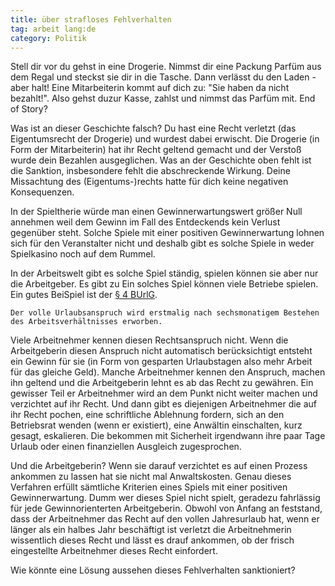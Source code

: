 ```yaml
---
title: über strafloses Fehlverhalten
tag: arbeit lang:de
category: Politik
---
```


Stell dir vor du gehst in eine Drogerie. Nimmst dir eine Packung Parfüm aus dem Regal und steckst sie dir in die Tasche. Dann verlässt du den Laden - aber halt! Eine Mitarbeiterin kommt auf dich zu: "Sie haben da nicht bezahlt!". Also gehst duzur Kasse, zahlst und nimmst das Parfüm mit. End of Story?

Was ist an dieser Geschichte falsch? Du hast eine Recht verletzt (das Eigentumsrecht der Drogerie) und wurdest dabei erwischt. Die Drogerie (in Form der Mitarbeiterin) hat ihr Recht geltend gemacht und der Verstoß wurde dein Bezahlen ausgeglichen. Was an der Geschichte oben fehlt ist die Sanktion, insbesondere fehlt die abschreckende Wirkung. Deine Missachtung des (Eigentums-)rechts hatte für dich keine negativen Konsequenzen.

In der Spieltherie würde man einen Gewinnerwartungswert größer Null annehmen weil dem Gewinn im Fall des Entdeckends kein Verlust gegenüber steht. Solche Spiele mit einer positiven Gewinnerwartung lohnen sich für den Veranstalter nicht und deshalb gibt es solche Spiele in weder Spielkasino noch auf dem Rummel.

In der Arbeitswelt gibt es solche Spiel ständig, spielen können sie aber nur die Arbeitgeber. Es gibt zu
Ein solches Spiel können viele Betriebe spielen. Ein gutes BeiSpiel ist der [§ 4 BUrlG](https://dejure.org/gesetze/BUrlG/4.html).

    Der volle Urlaubsanspruch wird erstmalig nach sechsmonatigem Bestehen des Arbeitsverhältnisses erworben.

Viele Arbeitnehmer kennen diesen Rechtsanspruch nicht. Wenn die Arbeitgeberin diesen Anspruch nicht automatisch berücksichtigt entsteht ein Gewinn für sie (in Form von gesparten Urlaubstagen also mehr Arbeit für das gleiche Geld). Manche Arbeitnehmer kennen den Anspruch, machen ihn geltend und die Arbeitgeberin lehnt es ab das Recht zu gewähren. Ein gewisser Teil er Arbeitnehmer wird an dem Punkt nicht weiter machen und verzichtet auf ihr Recht. Und dann gibt es diejenigen Arbeitnehmer die auf ihr Recht pochen, eine schriftliche Ablehnung fordern, sich an den Betriebsrat wenden (wenn er existiert), eine Anwältin einschalten, kurz gesagt, eskalieren. Die bekommen mit Sicherheit irgendwann ihre paar Tage Urlaub oder einen finanziellen Ausgleich zugesprochen.

Und die Arbeitgeberin? Wenn sie darauf verzichtet es auf einen Prozess ankommen zu lassen hat sie nicht mal Anwaltskosten. Genau dieses Verfahren erfüllt sämtliche Kriterien eines Spiels mit einer positiven Gewinnerwartung. Dumm wer dieses Spiel nicht spielt, geradezu fahrlässig für jede Gewinnorienterten Arbeitgeberin. Obwohl von Anfang an feststand, dass der Arbeitnehmer das Recht auf den vollen Jahresurlaub hat, wenn er länger als ein halbes Jahr beschäftigt ist verletzt die Arbeitnehmerin wissentlich dieses Recht und lässt es drauf ankommen, ob der frisch eingestellte Arbeitnehmer dieses Recht einfordert.

Wie könnte eine Lösung aussehen dieses Fehlverhalten sanktioniert?
